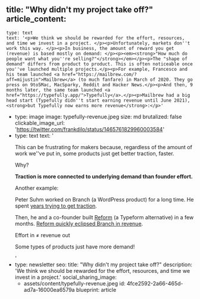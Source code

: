 title: "Why didn't my project take off?"
article_content:
  -
    type: text
    text: '<p>We think we should be rewarded for the effort, resources, and time we invest in a project. </p><p>Unfortunately, markets don''t work this way. </p><p>In business, the amount of reward you get (revenue) is based mostly on demand: </p><p><em><strong>"How much do people want what you''re selling?"</strong></em></p><p>The "shape of demand" differs from product to product. This is often noticeable once you''ve launched multiple projects.</p><p>For example, Francesco and his team launched <a href="https://mailbrew.com/?aff=mijustin">Mailbrew</a> (to much fanfare) in March of 2020. They go press on 9to5Mac, MacSparky, Reddit and Hacker News.</p><p>And then, 9 months later, the same team launched <a href="https://typefully.app/">Typefully</a>.</p><p>Mailbrew had a big head start (Typefully didn''t start earning revenue until June 2021), <strong>but Typefully now earns more revenue</strong>:</p>'
  -
    type: image
    image: typefully-revenue.jpeg
    size: md
    brutalized: false
    clickable_image_url: 'https://twitter.com/frankdilo/status/1465761829960003584'
  -
    type: text
    text: '<p>This can be frustrating for makers because, regardless of the amount of work we''ve put in, some products just get better traction, faster.</p><p>Why? </p><p><strong>Traction is more connected to underlying demand than founder effort.</strong></p><p>Another example:</p><p>Peter Suhm worked on Branch (a WordPress product) for a long time. He spent <a href="https://outofbeta.fm/episodes/11-the-nomenclature">years trying to get traction</a>.</p><p>Then, he and a co-founder built <a href="https://www.reform.app/">Reform</a> (a Typeform alternative) in a few months. <a href="https://twitter.com/petersuhm/status/1417933862076878851">Reform quickly eclipsed Branch in revenue</a>.</p><p>Effort in ≠ revenue out</p><p>Some types of products just have more demand!</p>'
  -
    type: newsletter
seo:
  title: "Why didn't my project take off?"
  description: 'We think we should be rewarded for the effort, resources, and time we invest in a project.'
social_sharing_image:
    - assets/content/typefully-revenue.jpeg
id: 4fce2592-2a66-465d-ad7a-16000ea6579a
blueprint: article
